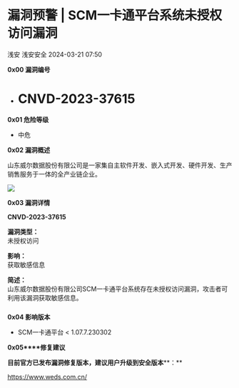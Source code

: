 #  漏洞预警 | SCM一卡通平台系统未授权访问漏洞   
浅安  浅安安全   2024-03-21 07:50  
  
**0x00 漏洞编号**  
- # CNVD-2023-37615  
  
**0x01 危险等级**  
- 中危  
  
**0x02 漏洞概述**  
  
山东威尔数据股份有限公司是一家集自主软件开发、嵌入式开发、硬件开发、生产销售服务于一体的全产业链企业。  
  
![](https://mmbiz.qpic.cn/sz_mmbiz_png/7stTqD182SUwFdL8q3kBXCUTUvJJQic0mA71NqpRrLdGyyhr5hicLAsbU0YImDHOfxVyBJ06IOGfmuh65uOVPF0Q/640?wx_fmt=png&from=appmsg "")  
  
**0x03 漏洞详情**  
  
**CNVD-2023-37615**  
  
**漏洞类型：**  
未授权访问  
  
**影响：**  
获取敏感信息  
  
**简述：**  
山东威尔数据股份有限公司SCM一卡通平台系统存在未授权访问漏洞，攻击者可利用该漏洞获取敏感信息。  
###   
  
**0x04 影响版本**  
- SCM一卡通平台 < 1.07.7.230302  
  
**0x05****修复建议**  
  
**目前官方已发布漏洞修复版本，建议用户升级到安全版本****：**  
  
https://www.weds.com.cn/  
  
  
  

